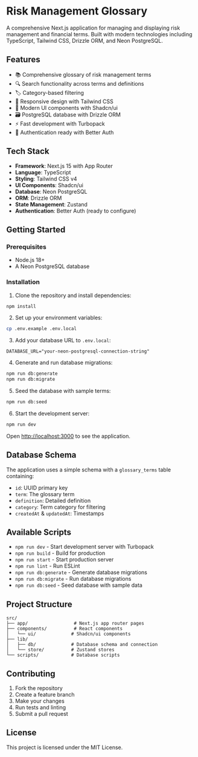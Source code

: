 # Risk Management Glossary

A comprehensive Next.js application for managing and displaying risk management and financial terms. Built with modern technologies including TypeScript, Tailwind CSS, Drizzle ORM, and Neon PostgreSQL.

## Features

- 📚 Comprehensive glossary of risk management terms
- 🔍 Search functionality across terms and definitions
- 🏷️ Category-based filtering
- 📱 Responsive design with Tailwind CSS
- 🎨 Modern UI components with Shadcn/ui
- 🗃️ PostgreSQL database with Drizzle ORM
- ⚡ Fast development with Turbopack
- 🔐 Authentication ready with Better Auth

## Tech Stack

- **Framework**: Next.js 15 with App Router
- **Language**: TypeScript
- **Styling**: Tailwind CSS v4
- **UI Components**: Shadcn/ui
- **Database**: Neon PostgreSQL
- **ORM**: Drizzle ORM
- **State Management**: Zustand
- **Authentication**: Better Auth (ready to configure)

## Getting Started

### Prerequisites

- Node.js 18+ 
- A Neon PostgreSQL database

### Installation

1. Clone the repository and install dependencies:
```bash
npm install
```

2. Set up your environment variables:
```bash
cp .env.example .env.local
```

3. Add your database URL to `.env.local`:
```env
DATABASE_URL="your-neon-postgresql-connection-string"
```

4. Generate and run database migrations:
```bash
npm run db:generate
npm run db:migrate
```

5. Seed the database with sample terms:
```bash
npm run db:seed
```

6. Start the development server:
```bash
npm run dev
```

Open [http://localhost:3000](http://localhost:3000) to see the application.

## Database Schema

The application uses a simple schema with a `glossary_terms` table containing:
- `id`: UUID primary key
- `term`: The glossary term
- `definition`: Detailed definition
- `category`: Term category for filtering
- `createdAt` & `updatedAt`: Timestamps

## Available Scripts

- `npm run dev` - Start development server with Turbopack
- `npm run build` - Build for production
- `npm run start` - Start production server
- `npm run lint` - Run ESLint
- `npm run db:generate` - Generate database migrations
- `npm run db:migrate` - Run database migrations
- `npm run db:seed` - Seed database with sample data

## Project Structure

```
src/
├── app/                 # Next.js app router pages
├── components/          # React components
│   └── ui/             # Shadcn/ui components
├── lib/
│   ├── db/             # Database schema and connection
│   └── store/          # Zustand stores
└── scripts/            # Database scripts
```

## Contributing

1. Fork the repository
2. Create a feature branch
3. Make your changes
4. Run tests and linting
5. Submit a pull request

## License

This project is licensed under the MIT License.
